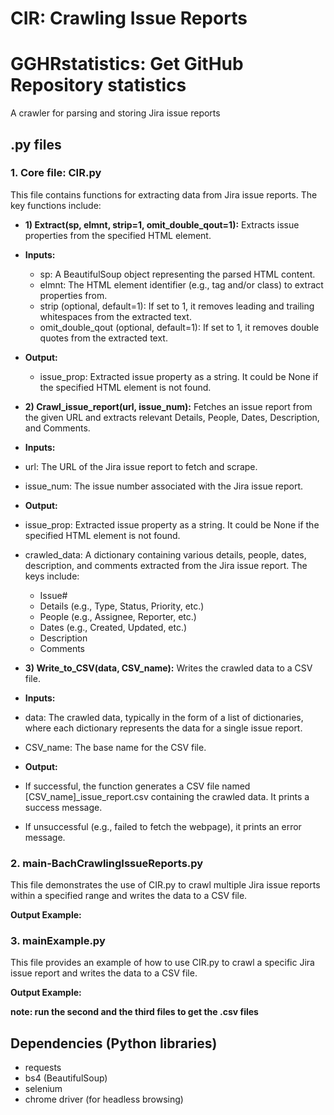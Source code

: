 # CIR: Crawling Issue Reports

# GGHRstatistics: Get GitHub Repository statistics
A crawler for parsing  and storing Jira issue reports

## .py files
### 1. Core file: CIR.py   
This file contains functions for extracting data from Jira issue reports. The key functions include:   
- **1) Extract(sp, elmnt, strip=1, omit_double_qout=1):** Extracts issue properties from the specified HTML element.  
- **Inputs:**  
  - sp: A BeautifulSoup object representing the parsed HTML content.
  - elmnt: The HTML element identifier (e.g., tag and/or class) to extract properties from.
  - strip (optional, default=1): If set to 1, it removes leading and trailing whitespaces from the extracted text.
  - omit_double_qout (optional, default=1): If set to 1, it removes double quotes from the extracted text.  

- **Output:**
  - issue_prop: Extracted issue property as a string. It could be None if the specified HTML element is not found.  

- **2) Crawl_issue_report(url, issue_num):** Fetches an issue report from the given URL and extracts relevant Details, People, Dates, Description, and Comments.
 - **Inputs:**  
  - url: The URL of the Jira issue report to fetch and scrape.
  - issue_num: The issue number associated with the Jira issue report.  
 - **Output:**
  - issue_prop: Extracted issue property as a string. It could be None if the specified HTML element is not found. 
  - crawled_data: A dictionary containing various details, people, dates, description, and comments extracted from the Jira issue report. The keys include:
    - Issue#
    - Details (e.g., Type, Status, Priority, etc.)
    - People (e.g., Assignee, Reporter, etc.)
    - Dates (e.g., Created, Updated, etc.)
    - Description
    - Comments
- **3) Write_to_CSV(data, CSV_name):** Writes the crawled data to a CSV file.  
 - **Inputs:**  
  - data: The crawled data, typically in the form of a list of dictionaries, where each dictionary represents the data for a single issue report.
  - CSV_name: The base name for the CSV file. 

 - **Output:**
  - If successful, the function generates a CSV file named [CSV_name]_issue_report.csv containing the crawled data. It prints a success message.
  - If unsuccessful (e.g., failed to fetch the webpage), it prints an error message.


### 2. main-BachCrawlingIssueReports.py   
This file demonstrates the use of CIR.py to crawl multiple Jira issue reports within a specified range and writes the data to a CSV file.

 **Output Example:**   


### 3. mainExample.py   
This file provides an example of how to use CIR.py to crawl a specific Jira issue report and writes the data to a CSV file.

 **Output Example:**  



 **note: run the second and the third files to get the .csv files** 


## Dependencies (Python libraries)
- requests
- bs4 (BeautifulSoup)
- selenium
- chrome driver (for headless browsing)



